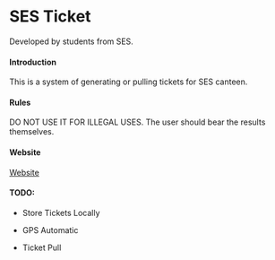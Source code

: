 # SES Ticket

Developed by students from SES.

#### Introduction

This is a system of generating or pulling tickets for SES canteen.

#### Rules

DO NOT USE IT FOR ILLEGAL USES. The user should bear the results themselves.

#### Website

[Website](https://ses-1987.gitee.io/sesticket)

#### TODO:

- Store Tickets Locally

- GPS Automatic

- Ticket Pull